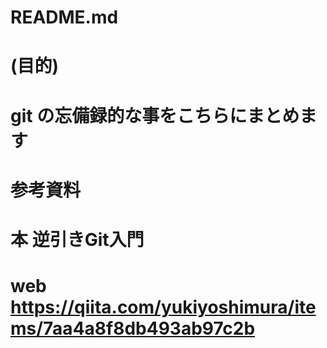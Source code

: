 # README.md

# (目的)
# git の忘備録的な事をこちらにまとめます
# 


# 参考資料
#
# 本 逆引きGit入門
#
# 
# web https://qiita.com/yukiyoshimura/items/7aa4a8f8db493ab97c2b
# 
# 
# 